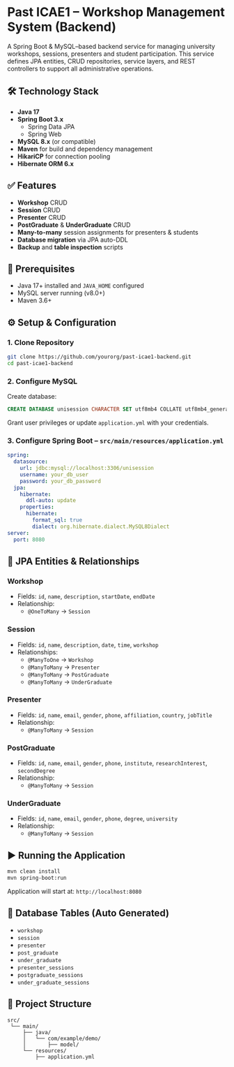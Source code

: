 # Past ICAE1 – Workshop Management System (Backend)

A Spring Boot & MySQL–based backend service for managing university workshops, sessions, presenters and student participation. This service defines JPA entities, CRUD repositories, service layers, and REST controllers to support all administrative operations.

## 🛠️ Technology Stack
- **Java 17**
- **Spring Boot 3.x**
  - Spring Data JPA
  - Spring Web
- **MySQL 8.x** (or compatible)
- **Maven** for build and dependency management
- **HikariCP** for connection pooling
- **Hibernate ORM 6.x**

## ✅ Features
- **Workshop** CRUD
- **Session** CRUD
- **Presenter** CRUD
- **PostGraduate** & **UnderGraduate** CRUD
- **Many-to-many** session assignments for presenters & students
- **Database migration** via JPA auto-DDL
- **Backup** and **table inspection** scripts

## 🔧 Prerequisites
- Java 17+ installed and `JAVA_HOME` configured
- MySQL server running (v8.0+)
- Maven 3.6+

## ⚙️ Setup & Configuration

### 1. Clone Repository
```bash
git clone https://github.com/yourorg/past-icae1-backend.git
cd past-icae1-backend
```

### 2. Configure MySQL
Create database:
```sql
CREATE DATABASE unisession CHARACTER SET utf8mb4 COLLATE utf8mb4_general_ci;
```

Grant user privileges or update `application.yml` with your credentials.

### 3. Configure Spring Boot – `src/main/resources/application.yml`
```yaml
spring:
  datasource:
    url: jdbc:mysql://localhost:3306/unisession
    username: your_db_user
    password: your_db_password
  jpa:
    hibernate:
      ddl-auto: update
    properties:
      hibernate:
        format_sql: true
        dialect: org.hibernate.dialect.MySQL8Dialect
server:
  port: 8080
```

## 🧠 JPA Entities & Relationships

### Workshop
- Fields: `id`, `name`, `description`, `startDate`, `endDate`
- Relationship:
  - `@OneToMany` → `Session`

### Session
- Fields: `id`, `name`, `description`, `date`, `time`, `workshop`
- Relationships:
  - `@ManyToOne` → `Workshop`
  - `@ManyToMany` → `Presenter`
  - `@ManyToMany` → `PostGraduate`
  - `@ManyToMany` → `UnderGraduate`

### Presenter
- Fields: `id`, `name`, `email`, `gender`, `phone`, `affiliation`, `country`, `jobTitle`
- Relationship:
  - `@ManyToMany` → `Session`

### PostGraduate
- Fields: `id`, `name`, `email`, `gender`, `phone`, `institute`, `researchInterest`, `secondDegree`
- Relationship:
  - `@ManyToMany` → `Session`

### UnderGraduate
- Fields: `id`, `name`, `email`, `gender`, `phone`, `degree`, `university`
- Relationship:
  - `@ManyToMany` → `Session`

## ▶️ Running the Application
```bash
mvn clean install
mvn spring-boot:run
```

Application will start at: `http://localhost:8080`

## 💾 Database Tables (Auto Generated)
- `workshop`
- `session`
- `presenter`
- `post_graduate`
- `under_graduate`
- `presenter_sessions`
- `postgraduate_sessions`
- `under_graduate_sessions`

## 📂 Project Structure
```
src/
 └── main/
     ├── java/
     │   └── com/example/demo/
     │       ├── model/
     └── resources/
         ├── application.yml
         
```
